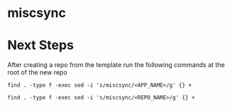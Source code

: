 # miscsync

# Next Steps

After creating a repo from the template run the following commands at the root of the new repo

```shell
find . -type f -exec sed -i 's/miscsync/<APP_NAME>/g' {} +

find . -type f -exec sed -i 's/miscsync/<REPO_NAME>/g' {} +

```
